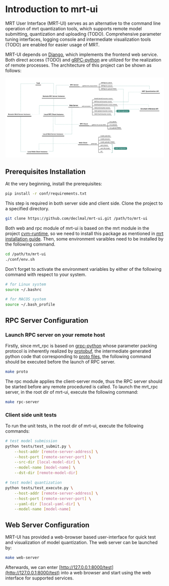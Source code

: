 # Introduction to mrt-ui

MRT User Interface (MRT-UI) serves as an alternative to the command line operation of mrt quantization tools, which supports remote model submitting, quantization and uploading (TODO).  Comprehensive parameter tuning interfaces, logging console and intermediate visualization tools (TODO) are enabled for easier usage of MRT. 

MRT-UI depends on [Django](https://www.djangoproject.com/), which implements the frontend web service. Both direct access (TODO) and [gRPC-python](https://grpc.github.io/grpc/python/grpc.html#runtime-protobuf-parsing) are utilized for the realization of remote processes. The architecture of this project can be shown as follows:

![](static/mrt_ui-arch.png)

## Prerequisites Installation

At the very beginning, install the prerequisites:

```bash
pip install -r conf/requirements.txt
```

This step is required in both server side and client side. Clone the project to a specified directory.

```bash
git clone https://github.com/declmal/mrt-ui.git /path/to/mrt-ui
```

 Both web and rpc module of mrt-ui is based on the mrt module in the project [cvm-runtime](), so we need to install this package as mentioned in [mrt installation guide](https://cvm-runtime.readthedocs.io/en/latest/cvm/install.html#python-installation). Then, some environment varaibles need to be installed by the following command.

```bash
cd /path/to/mrt-ui
./conf/env.sh
```

Don't forget to activate the environment variables by either of the following command with respect to your system.

```bash
# for Linux system
source ~/.bashrc
```

```bash
# for MACOS system
source ~/.bash_profile
```

## RPC Server Configuration

### Launch RPC server on your remote host

Firstly, since mrt_rpc is based on [grpc-python](https://grpc.io/docs/languages/python/quickstart/) whose parameter packing protocol is inherently realized by [protobuf](https://developers.google.com/protocol-buffers), the intermediate generated python code that corresponding to [proto files](), the following command should be executed before the launch of RPC server.   

```bash
make proto
```

The rpc module applies the client-server mode, thus the RPC server should be started before any remote procedured is called. To launch the mrt_rpc server, in the root dir of mrt-ui, execute the following command:

```bash
make rpc-server
```

### Client side unit tests

To run the unit tests, in the root dir of mrt-ui, execute the following commands:

```bash
# test model submission
python tests/test_submit.py \
	--host-addr [remote-server-address] \
	--host-port [remote-server-port] \
	--src-dir [local-model-dir] \
	--model-name [model-name] \
	--dst-dir [remote-model-dir]
```

```bash
# test model quantization
python tests/test_execute.py \
	--host-addr [remote-server-address] \
	--host-port [remote-server-port] \
	--yaml-dir [local-yaml-dir] \
	--model-name [model-name]
```

## Web Server Configuration

MRT-UI has provided a web-browser based user-interface for quick test and visualization of model quantization. The web server can be launched by:

```bash
make web-server
```

Afterwards, we can enter [http://127.0.0.1:8000/test](http://127.0.0.1:8000/test) into a web browser and start using the web interface for supported services.

